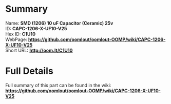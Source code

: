 
Summary
=================
  
Name: __SMD (1206) 10 uF Capacitor (Ceramic) 25v__    
ID: __CAPC-1206-X-UF10-V25__   
Hex ID: __C1U10__   
WebPage: __https://github.com/oomlout/oomlout-OOMP/wiki/CAPC-1206-X-UF10-V25__   
Short URL: __http://oom.lt/C1U10__   

Full Details
==========================
Full summary of this part can be found in the wiki:   
__https://github.com/oomlout/oomlout-OOMP/wiki/CAPC-1206-X-UF10-V25__    


